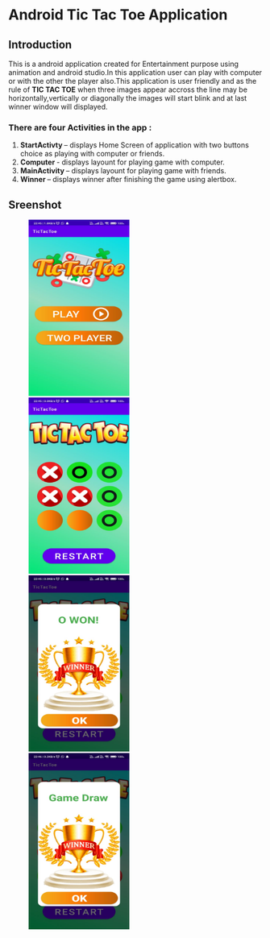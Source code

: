# Android Tic Tac Toe Application


## Introduction

This is a android application created for Entertainment purpose using animation and android studio.In this application user can play with computer or with the other the player also.This application is user friendly and as the rule of <b>TIC TAC TOE</b> when three images appear accross the line may be horizontally,vertically or diagonally the images will start blink and at last winner window will displayed.
	

### There are four Activities in the app :<br>
<ol>
<li> <b>StartActivty </b>– displays Home Screen of application with two buttons choice as playing with computer or friends.
<li> <b>Computer </b>- displays layount for playing game with computer.
<li> <b>MainActivity </b>– displays layount for playing game with friends.
<li> <b>Winner </b>– displays winner after finishing the game using alertbox.
</ol>


## Sreenshot

<p id="img_cont">
	<img src="1.jpeg" width = "200" height= "350" hspace=40>
	<img src="2.jpeg" width = "200" height= "350" hspace=40>
	<img src="3.jpeg" width = "200" height= "350" hspace=40>
	<img src="4.jpeg" width = "200" height= "350" hspace=40>
</p>
